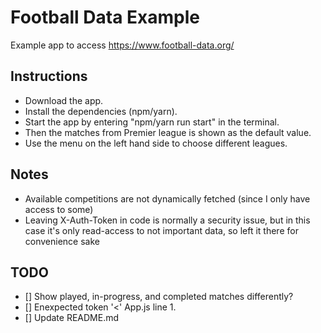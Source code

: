 # Football Data Example

Example app to access <https://www.football-data.org/>

## Instructions

- Download the app.
- Install the dependencies (npm/yarn).
- Start the app by entering "npm/yarn run start" in the terminal.
- Then the matches from Premier league is shown as the default value.
- Use the menu on the left hand side to choose different leagues.

## Notes

- Available competitions are not dynamically fetched (since I only have access to some)
- Leaving X-Auth-Token in code is normally a security issue, but in this case it's only read-access to not important data, so left it there for convenience sake

## TODO

- [] Show played, in-progress, and completed matches differently?
- [] Enexpected token '<' App.js line 1.
- [] Update README.md
